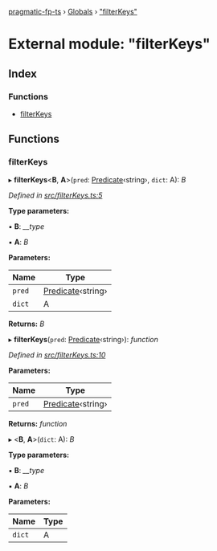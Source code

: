 [pragmatic-fp-ts](../README.md) › [Globals](../globals.md) › ["filterKeys"](_filterkeys_.md)

# External module: "filterKeys"

## Index

### Functions

* [filterKeys](_filterkeys_.md#filterkeys)

## Functions

###  filterKeys

▸ **filterKeys**<**B**, **A**>(`pred`: [Predicate](_types_.md#predicate)‹string›, `dict`: A): *B*

*Defined in [src/filterKeys.ts:5](https://github.com/hermann-p/pragmatic-fp-ts/blob/c9716de/src/filterKeys.ts#L5)*

**Type parameters:**

▪ **B**: *__type*

▪ **A**: *B*

**Parameters:**

Name | Type |
------ | ------ |
`pred` | [Predicate](_types_.md#predicate)‹string› |
`dict` | A |

**Returns:** *B*

▸ **filterKeys**(`pred`: [Predicate](_types_.md#predicate)‹string›): *function*

*Defined in [src/filterKeys.ts:10](https://github.com/hermann-p/pragmatic-fp-ts/blob/c9716de/src/filterKeys.ts#L10)*

**Parameters:**

Name | Type |
------ | ------ |
`pred` | [Predicate](_types_.md#predicate)‹string› |

**Returns:** *function*

▸ <**B**, **A**>(`dict`: A): *B*

**Type parameters:**

▪ **B**: *__type*

▪ **A**: *B*

**Parameters:**

Name | Type |
------ | ------ |
`dict` | A |
